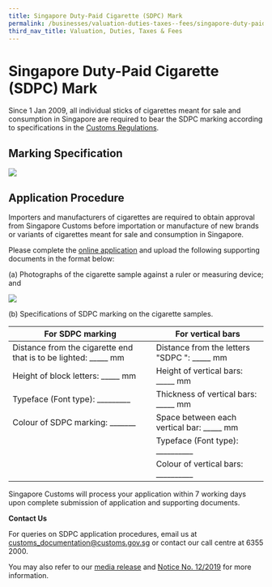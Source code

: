 ```yaml
---
title: Singapore Duty-Paid Cigarette (SDPC) Mark
permalink: /businesses/valuation-duties-taxes--fees/singapore-duty-paid-cigarette-sdpc-mark
third_nav_title: Valuation, Duties, Taxes & Fees
---
```


# Singapore Duty-Paid Cigarette (SDPC) Mark

Since 1 Jan 2009, all individual sticks of cigarettes meant for sale and consumption in Singapore are required to bear the SDPC marking according to specifications in the  [Customs Regulations](https://sso.agc.gov.sg/SL/CA1960-RG2?DocDate=20170220).

## Marking Specification

![](https://www.customs.gov.sg/-/media/cus/images/business/sdpc-specs.jpg)

## Application Procedure

Importers and manufacturers of cigarettes are required to obtain approval from Singapore Customs before importation or manufacture of new brands or variants of cigarettes meant for sale and consumption in Singapore.

Please complete the  [online application](https://form.gov.sg/5ccac0a442502b00107a9554)  and upload the following supporting documents in the format below:

(a) Photographs of the cigarette sample against a ruler or measuring device; and

![](https://www.customs.gov.sg/-/media/cus/images/business/sdpc-sample.jpg)

(b) Specifications of SDPC marking on the cigarette samples.

| **For SDPC marking** | **For vertical bars** |
|--|--|
| Distance from the cigarette end that is to be lighted: _____ mm | Distance from the letters "SDPC ": _____ mm |
| Height of block letters: _____ mm | Height of vertical bars: _____ mm |
| Typeface (Font type): _________ | Thickness of vertical bars: _____ mm |
| Colour of SDPC marking: _______ | Space between each vertical bar: _____ mm |
|  | Typeface (Font type): __________ |
|  | Colour of vertical bars: __________ |


Singapore Customs will process your application within 7 working days upon complete submission of application and supporting documents.

**Contact Us**

For queries on SDPC application procedures, email us at  [customs_documentation@customs.gov.sg](mailto:customs_documentation@customs.gov.sg)  or contact our call centre at 6355 2000.

You may also refer to our  [media release](https://www.customs.gov.sg/-/media/cus/files/media-releases/2012/248_mediareleaserevisedsdpcmark.pdf?la=en&hash=4840579256FDE1B153BBD8757B9D944049FBD421)  and  [Notice No. 12/2019](https://www.customs.gov.sg/-/media/cus/files/notices/2019/notice122019-ver-1.pdf?la=en&hash=A827A51ECDF993F06CC592DEBD967EBD8BD34062) for more information.
